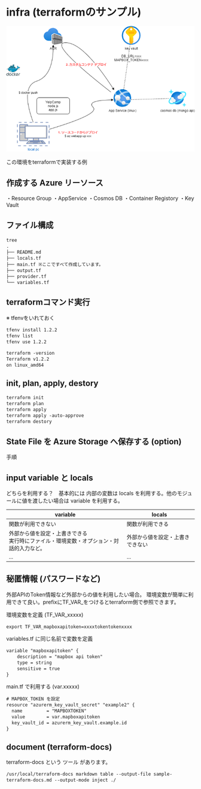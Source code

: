 # infra (terraformのサンプル)

![image](../deployToAppService.png)

この環境をterraformで実装する例

## 作成する Azure リーソース
・Resource Group
・AppService
・Cosmos DB
・Container Registory
・Key Vault

## ファイル構成
```
tree
.
├── README.md
├── locals.tf
├── main.tf ※ここですべて作成しています。
├── output.tf
├── provider.tf
└── variables.tf
```

## terraformコマンド実行
※ tfenvをいれておく
```
tfenv install 1.2.2
tfenv list
tfenv use 1.2.2
```

```
terraform -version
Terraform v1.2.2
on linux_amd64
```

## init, plan, apply, destory

```
terraform init
terraform plan
terraform apply
terraform apply -auto-approve
terraform destory
```
## State File を Azure Storage へ保存する (option)
手順

## input variable と locals

どちらを利用する？　基本的には 内部の変数は locals を利用する。他のモジュールに値を渡したい場合は variable を利用する。

| variable | locals |
| --- | --- |
| 関数が利用できない | 関数が利用できる |
| 外部から値を設定・上書きできる<br>実行時にファイル・環境変数・オプション・対話的入力など。 | 外部から値を設定・上書きできない |
| ... | ... |

## 秘匿情報 (パスワードなど)
外部APIのToken情報など外部からの値を利用したい場合。
環境変数が簡単に利用できて良い。prefixにTF_VAR_をつけるとterraform側で参照できます。

環境変数を定義 (TF_VAR_xxxxx) 
```
export TF_VAR_mapboxapitoken=xxxxtokentokenxxxx
```

variables.tf に同じ名前で変数を定義
```
variable "mapboxapitoken" {
    description = "mapbox api token"
    type = string
    sensitive = true
}
```

main.tf で利用する (var.xxxxx)
```
# MAPBOX_TOKEN を設定
resource "azurerm_key_vault_secret" "example2" {
  name         = "MAPBOXTOKEN"
  value        = var.mapboxapitoken
  key_vault_id = azurerm_key_vault.example.id
}
```

## document (terraform-docs)
terraform-docs という ツール があります。

```
/usr/local/terraform-docs markdown table --output-file sample-terraform-docs.md --output-mode inject ./
```